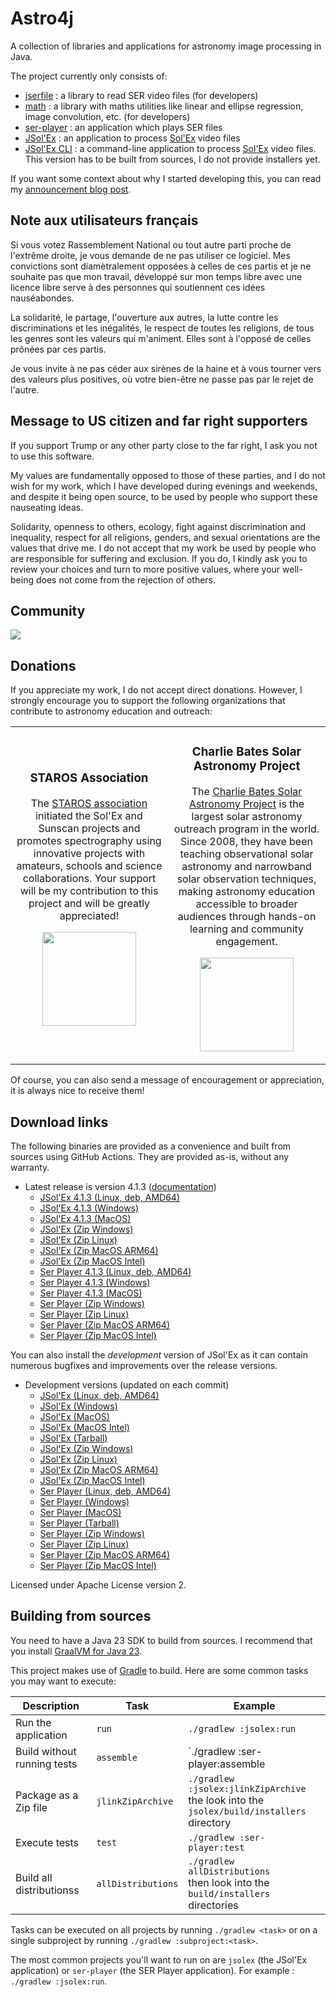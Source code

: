 
# Astro4j

A collection of libraries and applications for astronomy image processing in Java.

The project currently only consists of:

- [jserfile](jserfile/) : a library to read SER video files (for developers)
- [math](math/) : a library with maths utilities like linear and ellipse regression, image convolution, etc. (for developers)
- [ser-player](ser-player/) : an application which plays SER files
- [JSol'Ex](jsolex) : an application to process [Sol'Ex](http://www.astrosurf.com/solex/) video files
- [JSol'Ex CLI](jsolex-cli) : a command-line application to process [Sol'Ex](http://www.astrosurf.com/solex/) video files. This version has to be built from sources, I do not provide installers yet.

If you want some context about why I started developing this, you can read my [announcement blog post](https://melix.github.io/blog/2023/04-22-introducing-astro4j.html).

## Note aux utilisateurs français

Si vous votez Rassemblement National ou tout autre parti proche de l'extrême droite, je vous demande de ne pas utiliser ce logiciel.
Mes convictions sont diamètralement opposées à celles de ces partis et je ne souhaite pas que mon travail, développé sur mon temps libre avec une licence libre serve à des personnes qui soutiennent ces idées nauséabondes.

La solidarité, le partage, l'ouverture aux autres, la lutte contre les discriminations et les inégalités, le respect de toutes les religions, de tous les genres sont les valeurs qui m'animent. 
Elles sont à l'opposé de celles prônées par ces partis.

Je vous invite à ne pas céder aux sirènes de la haine et à vous tourner vers des valeurs plus positives, où votre bien-être ne passe pas par le rejet de l'autre.

## Message to US citizen and far right supporters

If you support Trump or any other party close to the far right, I ask you not to use this software.

My values are fundamentally opposed to those of these parties, and I do not wish for my work, which I have developed during evenings and weekends, and despite it being open source, to be used by people who support these nauseating ideas.

Solidarity, openness to others, ecology, fight against discrimination and inequality, respect for all religions, genders, and sexual orientations are the values that drive me.
I do not accept that my work be used by people who are responsible for suffering and exclusion.
If you do, I kindly ask you to review your choices and turn to more positive values, where your well-being does not come from the rejection of others.

## Community

[<img src="https://discordapp.com/api/guilds/1305595962663768074/widget.png?style=banner2">](https://discord.gg/y9NCGaWzve)

## Donations

If you appreciate my work, I do not accept direct donations.
However, I strongly encourage you to support the following organizations that contribute to astronomy education and outreach:

<table style="border: none;">
<tr>
<td width="50%" style="border: none; text-align: center;">

### STAROS Association

The [STAROS association](https://www.helloasso.com/associations/single-tracking-astronomical-repository-for-open-spectroscopy/formulaires/3) initiated the Sol'Ex and Sunscan projects and promotes spectrography using innovative projects with amateurs, schools and science collaborations. Your support will be my contribution to this project and will be greatly appreciated!

[<img src="https://staros-projects.org/assets/img/backgrounds/STAROS_logo_text.png" height="150">](https://www.helloasso.com/associations/single-tracking-astronomical-repository-for-open-spectroscopy/formulaires/3)

</td>
<td width="50%" style="border: none; text-align: center;">

### Charlie Bates Solar Astronomy Project

The [Charlie Bates Solar Astronomy Project](https://www.charliebates.org/) is the largest solar astronomy outreach program in the world. Since 2008, they have been teaching observational solar astronomy and narrowband solar observation techniques, making astronomy education accessible to broader audiences through hands-on learning and community engagement.

[<img src="https://www.stephenramsden.com/charliebates/CBSAP%20Large%20Logo%20White%20Shadow.png" height="150">](http://www.paypal.me/CBSAP)

</td>
</tr>
</table>

Of course, you can also send a message of encouragement or appreciation, it is always nice to receive them!

## Download links

The following binaries are provided as a convenience and built from sources using GitHub Actions.
They are provided as-is, without any warranty.

- Latest release is version 4.1.3 ([documentation](https://melix.github.io/astro4j/4.1.3))
  - [JSol'Ex 4.1.3 (Linux, deb, AMD64)](https://jsolex.s3.eu-west-3.amazonaws.com/jsolex-ubuntu-latest/jsolex_4.1.3_amd64.deb)
  - [JSol'Ex 4.1.3 (Windows)](https://jsolex.s3.eu-west-3.amazonaws.com/jsolex-windows-latest/jsolex-4.1.3.msi)
  - [JSol'Ex 4.1.3 (MacOS)](https://jsolex.s3.eu-west-3.amazonaws.com/jsolex-macos-latest/jsolex-4.1.3.pkg)
  - [JSol'Ex (Zip Windows)](https://jsolex.s3.eu-west-3.amazonaws.com/jsolex-windows-latest/jsolex-4.1.3.zip)
  - [JSol'Ex (Zip Linux)](https://jsolex.s3.eu-west-3.amazonaws.com/jsolex-ubuntu-latest/jsolex-4.1.3.zip)
  - [JSol'Ex (Zip MacOS ARM64)](https://jsolex.s3.eu-west-3.amazonaws.com/jsolex-macos-latest/jsolex-4.1.3.pkg)
  - [JSol'Ex (Zip MacOS Intel)](https://jsolex.s3.eu-west-3.amazonaws.com/jsolex-macos-15-intel/jsolex-4.1.3.pkg)
  - [Ser Player 4.1.3 (Linux, deb, AMD64)](https://jsolex.s3.eu-west-3.amazonaws.com/ser-player-ubuntu-latest/ser-player_4.1.3_amd64.deb)
  - [Ser Player 4.1.3 (Windows)](https://jsolex.s3.eu-west-3.amazonaws.com/ser-player-windows-latest/ser-player-4.1.3.msi)
  - [Ser Player 4.1.3 (MacOS)](https://jsolex.s3.eu-west-3.amazonaws.com/ser-player-macos-latest/ser-player-4.1.3.pkg)
  - [Ser Player (Zip Windows)](https://jsolex.s3.eu-west-3.amazonaws.com/ser-player-windows-latest/ser-player-4.1.3.zip)
  - [Ser Player (Zip Linux)](https://jsolex.s3.eu-west-3.amazonaws.com/ser-player-ubuntu-latest/ser-player-4.1.3.zip)
  - [Ser Player (Zip MacOS ARM64)](https://jsolex.s3.eu-west-3.amazonaws.com/ser-player-macos-latest/ser-player-4.1.3.zip)
  - [Ser Player (Zip MacOS Intel)](https://jsolex.s3.eu-west-3.amazonaws.com/ser-player-macos-15-intel/ser-player-4.1.3.zip)

You can also install the _development_ version of JSol'Ex as it can contain numerous bugfixes and improvements over the release versions.

- Development versions (updated on each commit)
  - [JSol'Ex (Linux, deb, AMD64)](https://jsolex.s3.eu-west-3.amazonaws.com/jsolex-ubuntu-latest/jsolex-devel_4.1.4_amd64.deb)
  - [JSol'Ex (Windows)](https://jsolex.s3.eu-west-3.amazonaws.com/jsolex-windows-latest/jsolex-devel-4.1.4.msi)
  - [JSol'Ex (MacOS)](https://jsolex.s3.eu-west-3.amazonaws.com/jsolex-macos-latest/jsolex-devel-4.1.4.pkg)
  - [JSol'Ex (MacOS Intel)](https://jsolex.s3.eu-west-3.amazonaws.com/jsolex-macos-15-intel/jsolex-devel-4.1.4.pkg)
  - [JSol'Ex (Tarball)](https://jsolex.s3.eu-west-3.amazonaws.com/jsolex-macos-latest/jsolex-4.1.4-SNAPSHOT.tar.gz)
  - [JSol'Ex (Zip Windows)](https://jsolex.s3.eu-west-3.amazonaws.com/jsolex-windows-latest/jsolex-4.1.4-SNAPSHOT.zip)
  - [JSol'Ex (Zip Linux)](https://jsolex.s3.eu-west-3.amazonaws.com/jsolex-ubuntu-latest/jsolex-4.1.4-SNAPSHOT.zip)
  - [JSol'Ex (Zip MacOS ARM64)](https://jsolex.s3.eu-west-3.amazonaws.com/jsolex-macos-latest/jsolex-4.1.4-SNAPSHOT.pkg)
  - [JSol'Ex (Zip MacOS Intel)](https://jsolex.s3.eu-west-3.amazonaws.com/jsolex-macos-15-intel/jsolex-4.1.4-SNAPSHOT.pkg)
  - [Ser Player (Linux, deb, AMD64)](https://jsolex.s3.eu-west-3.amazonaws.com/ser-player-ubuntu-latest/ser-player-devel_4.1.4_amd64.deb)
  - [Ser Player (Windows)](https://jsolex.s3.eu-west-3.amazonaws.com/ser-player-windows-latest/ser-player-devel-4.1.4.msi)
  - [Ser Player (MacOS)](https://jsolex.s3.eu-west-3.amazonaws.com/ser-player-macos-latest/ser-player-devel-4.1.4.pkg)
  - [Ser Player (Tarball)](https://jsolex.s3.eu-west-3.amazonaws.com/ser-player-macos-latest/ser-player-4.1.4-SNAPSHOT.tar.gz)
  - [Ser Player (Zip Windows)](https://jsolex.s3.eu-west-3.amazonaws.com/ser-player-windows-latest/ser-player-4.1.4-SNAPSHOT.zip)
  - [Ser Player (Zip Linux)](https://jsolex.s3.eu-west-3.amazonaws.com/ser-player-ubuntu-latest/ser-player-4.1.4-SNAPSHOT.zip)
  - [Ser Player (Zip MacOS ARM64)](https://jsolex.s3.eu-west-3.amazonaws.com/ser-player-macos-latest/ser-player-4.1.4-SNAPSHOT.zip)
  - [Ser Player (Zip MacOS Intel)](https://jsolex.s3.eu-west-3.amazonaws.com/ser-player-macos-15-intel/ser-player-4.1.4-SNAPSHOT.zip)

Licensed under Apache License version 2.

## Building from sources

You need to have a Java 23 SDK to build from sources.
I recommend that you install [GraalVM for Java 23](https://www.graalvm.org/).

This project makes use of [Gradle](https://gradle.org) to build.
Here are some common tasks you may want to execute:

| Description                 |Task|Example|
|-----------------------------|----|-------|
| Run the application         |`run`|`./gradlew :jsolex:run`|
| Build without running tests |`assemble`|`./gradlew :ser-player:assemble|
| Package as a Zip file       |`jlinkZipArchive`|`./gradlew :jsolex:jlinkZipArchive` <br/>the look into the `jsolex/build/installers` directory|
| Execute tests               |`test`|`./gradlew :ser-player:test`|
| Build all distributionss    |`allDistributions`|`./gradlew allDistributions` <br/>then look into the `build/installers` directories|

Tasks can be executed on all projects by running `./gradlew <task>` or on a single subproject by running `./gradlew :subproject:<task>`.

The most common projects you'll want to run on are `jsolex` (the JSol'Ex application) or `ser-player` (the SER Player application).
For example : `./gradlew :jsolex:run`.
